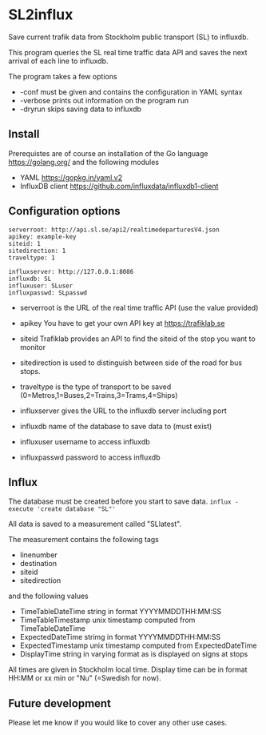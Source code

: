 # SL2influx
Save current trafik data from Stockholm public transport (SL) to influxdb.

This program queries the SL real time traffic data API and saves the next arrival of each line to influxdb.

The program takes a few options
- -conf <filename> must be given and contains the configuration in YAML syntax
- -verbose prints out information on the program run
- -dryrun skips saving data to influxdb
  
## Install
Prerequistes are of course an installation of the Go language https://golang.org/
and the following modules
- YAML https://gopkg.in/yaml.v2
- InfluxDB client https://github.com/influxdata/influxdb1-client 

## Configuration options
```
serverroot: http://api.sl.se/api2/realtimedeparturesV4.json
apikey: example-key
siteid: 1
sitedirection: 1
traveltype: 1

influxserver: http://127.0.0.1:8086
influxdb: SL
influxuser: SLuser
influxpasswd: SLpasswd
```

- serverroot is the URL of the real time traffic API (use the value provided)
- apikey You have to get your own API key at https://trafiklab.se
- siteid Trafiklab provides an API to find the siteid of the stop you want to monitor
- sitedirection is used to distinguish between side of the road for bus stops.
- traveltype is the type of transport to be saved (0=Metros,1=Buses,2=Trains,3=Trams,4=Ships)


- influxserver gives the URL to the influxdb server including port
- influxdb name of the database to save data to (must exist)
- influxuser username to access influxdb
- influxpasswd password to access influxdb

## Influx
The database must be created before you start to save data.
```influx -execute 'create database "SL"'```

All data is saved to a measurement called "SLlatest".

The measurement contains the following tags
- linenumber
- destination
- siteid
- sitedirection

and the following values
- TimeTableDateTime string in format YYYYMMDDTHH:MM:SS
- TimeTableTimestamp unix timestamp computed from TimeTableDateTime
- ExpectedDateTime strimg in format YYYYMMDDTHH:MM:SS
- ExpectedTimestamp unix timestamp computed from ExpectedDateTime
- DisplayTime string in varying format as is displayed on signs at stops

All times are given in Stockholm local time. Display time can be in format HH:MM or xx min or "Nu" (=Swedish for now).

## Future development
Please let me know if you would like to cover any other use cases.

